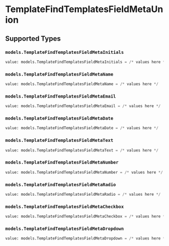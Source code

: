 # TemplateFindTemplatesFieldMetaUnion


## Supported Types

### `models.TemplateFindTemplatesFieldMetaInitials`

```python
value: models.TemplateFindTemplatesFieldMetaInitials = /* values here */
```

### `models.TemplateFindTemplatesFieldMetaName`

```python
value: models.TemplateFindTemplatesFieldMetaName = /* values here */
```

### `models.TemplateFindTemplatesFieldMetaEmail`

```python
value: models.TemplateFindTemplatesFieldMetaEmail = /* values here */
```

### `models.TemplateFindTemplatesFieldMetaDate`

```python
value: models.TemplateFindTemplatesFieldMetaDate = /* values here */
```

### `models.TemplateFindTemplatesFieldMetaText`

```python
value: models.TemplateFindTemplatesFieldMetaText = /* values here */
```

### `models.TemplateFindTemplatesFieldMetaNumber`

```python
value: models.TemplateFindTemplatesFieldMetaNumber = /* values here */
```

### `models.TemplateFindTemplatesFieldMetaRadio`

```python
value: models.TemplateFindTemplatesFieldMetaRadio = /* values here */
```

### `models.TemplateFindTemplatesFieldMetaCheckbox`

```python
value: models.TemplateFindTemplatesFieldMetaCheckbox = /* values here */
```

### `models.TemplateFindTemplatesFieldMetaDropdown`

```python
value: models.TemplateFindTemplatesFieldMetaDropdown = /* values here */
```


